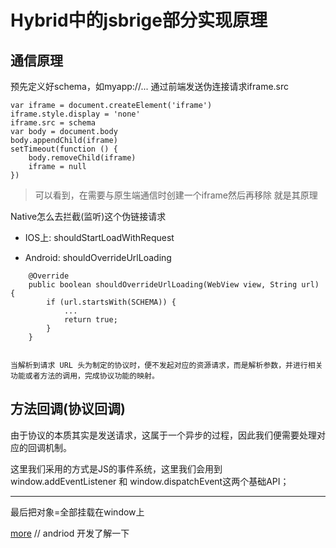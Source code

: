 # Hybrid中的jsbrige部分实现原理

## 通信原理
预先定义好schema，如myapp://... 通过前端发送伪连接请求iframe.src
```
var iframe = document.createElement('iframe')
iframe.style.display = 'none'
iframe.src = schema
var body = document.body
body.appendChild(iframe)
setTimeout(function () {
    body.removeChild(iframe)
    iframe = null
})
```
>可以看到，在需要与原生端通信时创建一个iframe然后再移除 就是其原理

Native怎么去拦截(监听)这个伪链接请求
- IOS上: shouldStartLoadWithRequest

- Android: shouldOverrideUrlLoading


```
    @Override
    public boolean shouldOverrideUrlLoading(WebView view, String url) {
        if (url.startsWith(SCHEMA)) {
            ...
            return true;
        }
    }


```
`当解析到请求 URL 头为制定的协议时，便不发起对应的资源请求，而是解析参数，并进行相关功能或者方法的调用，完成协议功能的映射。`
## 方法回调(协议回调)
由于协议的本质其实是发送请求，这属于一个异步的过程，因此我们便需要处理对应的回调机制。

这里我们采用的方式是JS的事件系统，这里我们会用到 window.addEventListener 和 window.dispatchEvent这两个基础API；



<hr>
最后把对象=全部挂载在window上


[more](https://juejin.im/post/5b4ff3bee51d4519721b9986)
// andriod 开发了解一下
